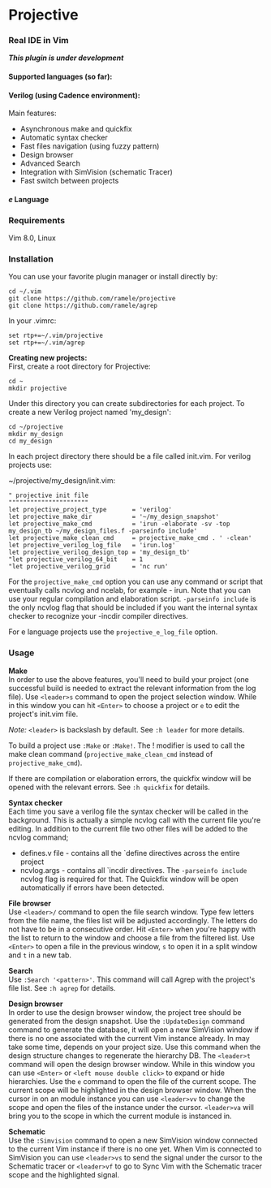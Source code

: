# Projective
### Real IDE in Vim

_**This plugin is under development**_

#### Supported languages (so far):

#### Verilog (using Cadence environment):
Main features:
* Asynchronous make and quickfix
* Automatic syntax checker
* Fast files navigation (using fuzzy pattern)
* Design browser
* Advanced Search
* Integration with SimVision (schematic Tracer)
* Fast switch between projects

#### _e_ Language

### Requirements
Vim 8.0, Linux

### Installation
You can use your favorite plugin manager or install directly by:
```
cd ~/.vim
git clone https://github.com/ramele/projective
git clone https://github.com/ramele/agrep
```
In your .vimrc:
```
set rtp+=~/.vim/projective
set rtp+=~/.vim/agrep
```

**Creating new projects:**  
First, create a root directory for Projective:
```
cd ~
mkdir projective
```

Under this directory you can create subdirectories for each project.
To create a new Verilog project named 'my_design':
```
cd ~/projective
mkdir my_design
cd my_design
```
In each project directory there should be a file called init.vim.
For verilog projects use:

~/projective/my_design/init.vim:
```
" projective init file
""""""""""""""""""""""
let projective_project_type       = 'verilog'
let projective_make_dir           = '~/my_design_snapshot'
let projective_make_cmd           = 'irun -elaborate -sv -top my_design_tb ~/my_design_files.f -parseinfo include'
let projective_make_clean_cmd     = projective_make_cmd . ' -clean'
let projective_verilog_log_file   = 'irun.log'
let projective_verilog_design_top = 'my_design_tb'
"let projective_verilog_64_bit    = 1
"let projective_verilog_grid      = 'nc run'
```
For the `projective_make_cmd` option you can use any command or script that
eventually calls ncvlog and ncelab, for example - irun. Note that you can use
your regular compilation and elaboration script. `-parseinfo include` is the
only ncvlog flag that should be included if you want the internal syntax
checker to recognize your -incdir compiler directives.

For e language projects use the `projective_e_log_file` option.

### Usage

**Make**  
In order to use the above features, you'll need to build your project (one
successful build is needed to extract the relevant information from the log
file). Use `<leader>s` command to open the project selection window. While in
this window you can hit `<Enter>` to choose a project or `e` to edit the
project's init.vim file.

_Note:_ `<leader>` is backslash by default. See `:h leader` for more details.

To build a project use `:Make` or `:Make!`. The ! modifier is used to call the
make clean command (`projective_make_clean_cmd` instead of `projective_make_cmd`).

If there are compilation or elaboration errors, the quickfix window will be
opened with the relevant errors. See `:h quickfix` for details.

**Syntax checker**  
Each time you save a verilog file the syntax checker will be called in the
background. This is actually a simple ncvlog call with the current file you're
editing. In addition to the current file two other files will be added to the
ncvlog command;
* defines.v file - contains all the `define directives across the entire project
* ncvlog.args -  contains all \`incdir directives. The `-parseinfo include`
  ncvlog flag is required for that.
The Quickfix window will be open automatically if errors have been detected.

**File browser**  
Use `<leader>/` command to open the file search window. Type few letters from
the file name, the files list will be adjusted accordingly. The letters do not
have to be in a consecutive order. Hit `<Enter>` when you're happy with the list
to return to the window and choose a file from the filtered list. Use `<Enter>`
to open a file in the previous window, `s` to open it in a split window and `t`
in a new tab.

**Search**  
Use `:Search '<pattern>'`. This command will call Agrep with the project's file
list. See `:h agrep` for details.

**Design browser**  
In order to use the design browser window, the project tree should be generated
from the design snapshot. Use the `:UpdateDesign` command command to generate
the database, it will open a new SimVision window if there is no one associated
with the current Vim instance already. In may take some time, depends on your
project size. Use this command when the design structure changes to regenerate
the hierarchy DB.  The `<leader>t` command will open the design browser window.
While in this window you can use `<Enter>` or `<left mouse double click>` to
expand or hide hierarchies. Use the `e` command to open the file of the current
scope. The current scope will be highlighted in the design browser window. When
the cursor in on an module instance you can use `<leader>vv` to change the
scope and open the files of the instance under the cursor. `<leader>va` will
bring you to the scope in which the current module is instanced in.

**Schematic**  
Use the `:Simvision` command to open a new SimVision window connected to the
current Vim instance if there is no one yet. When Vim is connected to SimVision
you can use `<leader>vs` to send the signal under the cursor to the Schematic
tracer or `<leader>vf` to go to Sync Vim with the Schematic tracer scope and
the highlighted signal.
